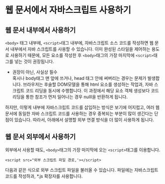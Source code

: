 # 웹 문서에서 자바스크립트 사용하기
## 웹 문서 내부에서 사용하기
```<body>``` 태그 내부에, ```<script>```태그 내부에, 자바스크립트 소스 코드를 작성하면 웹 문서 내부에서 자바 스크립트를 사용할 수 있습니다. 이미 완성된 스타일을 제어하는 용도로 사용하기 때문에, 모든 요소를 작성한 후 ```<body>```태그의 가장 마지막에 ```<script>```태그를 넣는 것이 권장됩니다.  
  
* 권장이 아닌, 사실상 필수  
혹시나 body태그 맨 앞에 쓰거나, head 태그 안에 써버리는 경우는 문제가 발생합니다. 브라우저는 후술할 DOM모델을 통해 html 요소를 생성하는 작업과, 자바 스크립트 코드 리딩을 동시에 수행합니다. 이 과정에서 해당 요소 객체 생성보다 코드 리딩을 통한 참조가 먼저 일어나는 경우 nulll을 반환하게 됩니다.
  
하지만, 이렇게 내부에 자바스크립트 코드를 삽입하는 방식은 보기에 어지럽고, 여러 웹 문서에 동일한 자바 스크립트 코드를 사용하는 경우 중복되는 부분이 많이 생긴다는 단점이 있습니다. 따라서, 아래에서 설명할 외부 연결 방식을 더 많이 사용하게 됩니다.  
  
  
## 웹 문서 외부에서 사용하기  
외부에서 사용할 때도, ```<body>```태그의 가장 마지막에 오는 ```<script>```태그를 이용합니다.
```
<script src="외부 스크립트 파일 경로,'></script>
```
다음과 같은 식으로 외부 스크립트 파일을 불러올 수 있습니다. 파일에는 자바스크립트 코드를 작성하과, *.js 확장자를 사용합니다.  